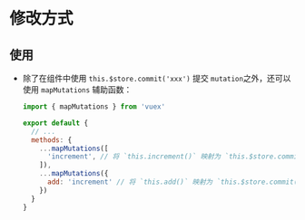 # 修改方式

## 使用

*   除了在组件中使用 `this.$store.commit('xxx')` 提交 `mutation`之外，还可以使用 `mapMutations` 辅助函数：

    ```javascript
    import { mapMutations } from 'vuex'

    export default {
      // ...
      methods: {
        ...mapMutations([
          'increment', // 将 `this.increment()` 映射为 `this.$store.commit('increment')`
        ]),
        ...mapMutations({
          add: 'increment' // 将 `this.add()` 映射为 `this.$store.commit('increment')`
        })
      }
    }
    ```
